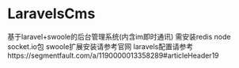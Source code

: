 # LaravelsCms
基于laravel+swoole的后台管理系统(内含im即时通讯)
需安装redis node socket.io包
swoole扩展安装请参考官网
laravels配置请参考https://segmentfault.com/a/1190000013358289#articleHeader19
